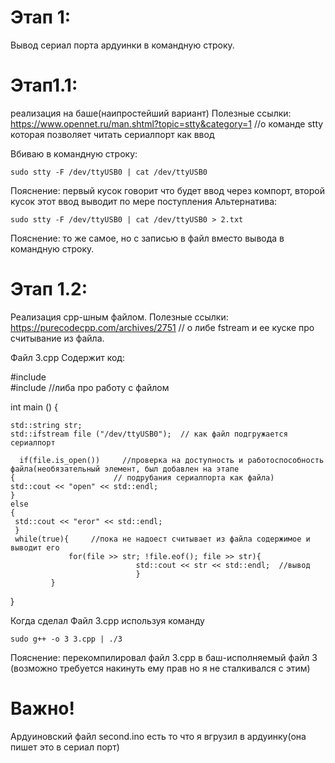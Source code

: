 # Этап 1:
 Вывод сериал порта ардуинки в командную строку.
# Этап1.1:
 реализация на баше(наипростейший вариант)
 Полезные ссылки: 
 https://www.opennet.ru/man.shtml?topic=stty&category=1     //о команде stty которая позволяет читать сериалпорт как ввод
 
 Вбиваю в командную строку:
 	
	sudo stty -F /dev/ttyUSB0 | cat /dev/ttyUSB0

Пояснение: первый кусок говорит что будет ввод через компорт, второй кусок этот ввод выводит по мере поступления
 Альтернатива:
 
  	sudo stty -F /dev/ttyUSB0 | cat /dev/ttyUSB0 > 2.txt 
	
 Пояснение: то же самое, но с записью в файл вместо вывода в командную строку.
 
 
# Этап 1.2:
 Реализация срр-шным файлом.
 Полезные ссылки:
 https://purecodecpp.com/archives/2751   // о либе fstream и ее куске про считывание из файла.
 
 Файл 3.cpp
 Содержит код: 
 
#include <iostream>    
#include <fstream>    //либа про работу с файлом

int main () {   

    std::string str;
    std::ifstream file ("/dev/ttyUSB0");  // как файл подгружается сериалпорт
	
      if(file.is_open())     //проверка на доступность и работоспособность файла(необязательный элемент, был добавлен на этапе 
 	{                      // подрубания сериалпорта как файла)
	std::cout << "open" << std::endl;   
 	}
	else
	{
	 std::cout << "eror" << std::endl;
	 }
	 while(true){     //пока не надоест считывает из файла содержимое и выводит его
	             for(file >> str; !file.eof(); file >> str){ 
 								std::cout << str << std::endl;  //вывод
								}
		     }
 
 }


Когда сделал Файл 3.cpp используя команду

	sudo g++ -o 3 3.cpp | ./3  
	
Пояснение: перекомпилировал файл 3.cpp в баш-исполняемый файл 3 
(возможно требуется накинуть ему прав но я не сталкивался с этим)
 
 # Важно!
 Ардуиновский файл second.ino есть то что я вгрузил в ардуинку(она пишет это в сериал порт)
 
 
 
